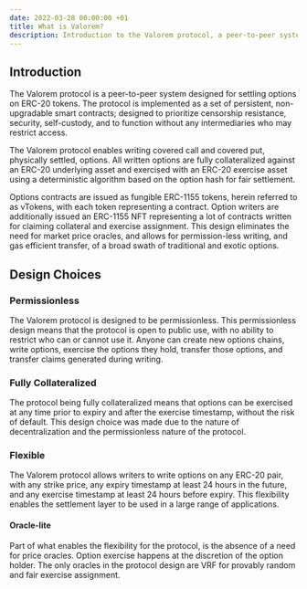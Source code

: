 ```yaml
---
date: 2022-03-28 00:00:00 +01
title: What is Valorem? 
description: Introduction to the Valorem protocol, a peer-to-peer system for option settlement.
---
```


## Introduction

The Valorem protocol is a peer-to-peer system designed for settling options 
on ERC-20 tokens. The protocol is implemented as a set of persistent, 
non-upgradable smart contracts; designed to prioritize censorship resistance, 
security, self-custody, and to function without any intermediaries who may 
restrict access.

The Valorem protocol enables writing covered call and 
covered put, physically settled, options. All written options are fully 
collateralized against an ERC-20 underlying asset and exercised with an ERC-20 
exercise asset using a deterministic algorithm based on the option hash for fair 
settlement.

Options contracts are issued as fungible ERC-1155 tokens, herein referred to as 
vTokens, with each token representing a contract. Option writers are 
additionally issued an ERC-1155 NFT representing a lot of contracts written 
for claiming collateral and exercise assignment. This design eliminates the 
need for market price oracles, and allows for permission-less writing, and 
gas efficient transfer, of a broad swath of traditional and exotic options.

## Design Choices

### Permissionless

The Valorem protocol is designed to be permissionless. This permissionless 
design means that the protocol is open to public use, with no ability to restrict 
who can or cannot use it. Anyone can create new options chains, write options, 
exercise the options they hold, transfer those options, and transfer claims 
generated during writing.

### Fully Collateralized

The protocol being fully collateralized means that options can be exercised at 
any time prior to expiry and after the exercise timestamp, without the risk of 
default. This design choice was made due to the nature of decentralization and 
the permissionless nature of the protocol.

### Flexible

The Valorem protocol allows writers to write options on any ERC-20 pair, with 
any strike price, any expiry timestamp at least 24 hours in the future, and 
any exercise timestamp at least 24 hours before expiry. This flexibility enables 
the settlement layer to be used in a large range of applications.

#### Oracle-lite

Part of what enables the flexibility for the protocol, is the absence of a need 
for price oracles. Option exercise happens at the discretion of the option 
holder. The only oracles in the protocol design are VRF for provably random and 
fair exercise assignment.

